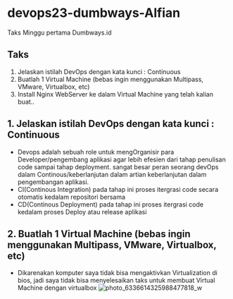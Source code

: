 # devops23-dumbways-Alfian

Taks Minggu pertama Dumbways.id

## Taks
1. Jelaskan istilah DevOps dengan kata kunci : Continuous
2. Buatlah 1 Virtual Machine (bebas ingin menggunakan Multipass, VMware, Virtualbox, etc)
3. Install Nginx WebServer ke dalam Virtual Machine yang telah kalian buat..

## 1. Jelaskan istilah DevOps dengan kata kunci : Continuous
- Devops adalah sebuah role untuk mengOrganisir para Developer/pengembang aplikasi agar lebih efesien dari tahap penulisan code sampai tahap deployment.
sangat besar peran seorang devOps dalam Continous/keberlanjutan dalam artian keberlanjutan dalam pengembangan aplikasi. 
- CI(Continous Integration) pada tahap ini proses itergrasi code secara otomatis kedalam repositori bersama 
- CD(Continous Deployment) pada tahap ini proses itergrasi code kedalam proses Deploy atau release aplikasi


## 2. Buatlah 1 Virtual Machine (bebas ingin menggunakan Multipass, VMware, Virtualbox, etc)
- Dikarenakan komputer saya tidak bisa mengaktivkan Virtualization di bios, jadi saya tidak bisa menyelesaikan taks untuk membuat Virtual Machine dengan virtualbox
![photo_6336614325988477818_w](https://github.com/user-attachments/assets/aca37555-19e8-4b0e-bd98-b56f3a4230aa)



